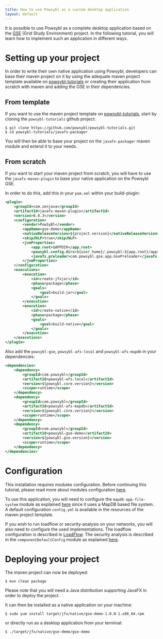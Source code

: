 ```yaml
---
title: How to use Powsybl as a custom desktop application
layout: default
---
```


It is possible to use Powsybl as a complete desktop application based on the [GSE](https://github.com/powsybl/powsybl-gse)
(Grid Study  Environment) project. In the following tutorial, you will learn how to
implement such an application in different ways.

# Setting up your project

In order to write their own native application using Powsybl, developers can base
their maven project on it by using the adequate maven project template available on
[powsybl-tutorials](https://github.com/powsybl/powsybl-tutorials) or creating their
application from scratch with maven and adding the GSE in their dependencies.

## From template

If you want to use the maven project template on [powsybl-tutorials](https://github.com/powsybl/powsybl-tutorials),
start by cloning the `powsybl-tutorials` github project:
```
$ git clone https://github.com/powsybl/powsybl-tutorials.git
$ cd powsybl-tutorials/javafx-packager
```

You will then be able to base your project on the `javafx-packager` maven module and extend it to your
needs.

## From scratch

If you want to start your maven project from scratch, you will have to use the `javafx-maven-plugin` to base your native
application on the Powsybl GSE.

In order to do this, add this in your `pom.xml` within your build-plugin:
```xml
<plugin>
    <groupId>com.zenjava</groupId>
    <artifactId>javafx-maven-plugin</artifactId>
    <version>8.8.3</version>
    <configuration>
        <vendor>PowSyBl</vendor>
        <appName>gse-demo</appName>
        <nativeReleaseVersion>${project.version}</nativeReleaseVersion>
        <skipJNLP>true</skipJNLP>
        <jvmProperties>
            <app.root>$APPDIR</app.root>
            <powsybl.config.dirs>${user_home}/.powsybl:${app.root}/app</powsybl.config.dirs>
            <javafx.preloader>com.powsybl.gse.app.GsePreloader</javafx.preloader>
        </jvmProperties>
    </configuration>
    <executions>
        <execution>
            <id>create-jfxjar</id>
            <phase>package</phase>
            <goals>
                <goal>build-jar</goal>
            </goals>
        </execution>
        <execution>
            <id>create-native</id>
            <phase>package</phase>
            <goals>
                <goal>build-native</goal>
            </goals>
        </execution>
    </executions>
</plugin>
```

Also add the `powsybl-gse`, `powsybl-afs-local` and `powsybl-afs-mapdb` in your dependencies:
```xml
<dependencies>
    <dependency>
        <groupId>com.powsybl</groupId>
        <artifactId>powsybl-afs-local</artifactId>
        <version>${powsybl.core.version}</version>
        <scope>runtime</scope>
    </dependency>
    <dependency>
        <groupId>com.powsybl</groupId>
        <artifactId>powsybl-afs-mapdb</artifactId>
        <version>${powsybl.core.version}</version>
        <scope>runtime</scope>
    </dependency>
    <dependency>
        <groupId>com.powsybl</groupId>
        <artifactId>powsybl-gse-demo</artifactId>
        <version>${powsybl.gse.version}</version>
        <scope>runtime</scope>
    </dependency>
</dependencies>
```

# Configuration

This installation requires modules configuration. Before continuing this tutorial,
please read more about modules configuration [here](../configuration/modules/index.md).

To use this application, you will need to configure the `mapdb-app-file-system` module as explained 
[here](../../pages/documentation/user/configuration/mapdb-app-file-system.md) since it uses a MapDB based file system. A default configuration
`config.yml` is available in the resources of the maven project template.

If you wish to run loadflow or security-analysis on your networks, you will also need to configure the used implementations.
The loadflow configuration is described in [LoadFlow](../../pages/documentation/user/configuration/load-flow.md). The security analysis is described
in the `componentDefaultConfig` module as explained [here](../../pages/documentation/user/configuration/componentDefaultConfig.md).

# Deploying your project

The maven project can now be deployed:
``` 
$ mvn clean package
```
Please note that you will need a Java distribution supporting JavaFX in order to deploy the project.

It can then be installed as a native application on your machine:
``` 
$ sudo yum install target/jfx/native/gse-demo-1.0.0-1.x86_64.rpm
```
or directly run as a desktop application from your terminal:
``` 
$ ./target/jfx/native/gse-demo/gse-demo
```
